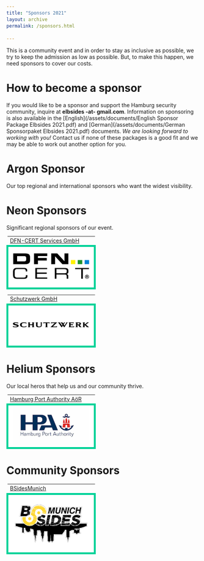 ```yaml
---
title: "Sponsors 2021"
layout: archive
permalink: /sponsors.html

---
```


This is a community event and in order to stay as inclusive as
possible, we try to keep the admission as low as possible. But, to
make this happen, we need sponsors to cover our costs.

# How to become a sponsor #

If you would like to be a sponsor and support the Hamburg security community, inquire at **elbsides -at- gmail.com**. Information on sponsoring is also available in the [English](/assets/documents/English Sponsor Package Elbsides 2021.pdf) and [German](/assets/documents/German Sponsorpaket Elbsides 2021.pdf) documents. *We are looking forward to working with you!* Contact us if none of these packages is a good fit and we may be able to work out another option for you.


# Argon Sponsor #

Our top regional and international sponsors who want the widest visibility.

# Neon Sponsors #

Significant regional sponsors of our event.

<table>
	<tr>
		<td>
			<a href="https://www.dfn-cert.de/">DFN-CERT Services GmbH</a>
		</td>
	</tr>
	<tr>
		<td style="background-color: white; border: 5px solid #00d298; text-align: center; min-width:200px; min-height:150px" width="210px" height="100px">
			<img src="assets/images/dfn-cert.png" alt="DFN-CERT Services GmbH" width="200px"/>
		</td>
	</tr>
</table>

<table>
	<tr>
		<td>
			<a href="https://www.schutzwerk.com">Schutzwerk GmbH</a>
		</td>
	</tr>
	<tr>
		<td style="background-color: white; border: 5px solid #00d298; text-align: center; min-width:200px; min-height:100px" width="210px" height="100px">
			<img src="assets/images/Schutzwerk_Logo_RZ.png" alt="Schutzwerk GmbH" width="200px" />
		</td>
	</tr>
</table>

# Helium Sponsors #

Our local heros that help us and our community thrive.

<table>
	<tr>
		<td>
			<a href="https://www.hamburg-port-authority.de">Hamburg	Port Authority AöR</a>
		</td>
	</tr>
	<tr>
		<td style="background-color: white; border: 5px solid #00d298; text-align: center; min-width:200px; min-height:100px" width="210px" height="100px">
			<img src="assets/images/HPA_Logo_CMYK_mit_Schutzzone_halbes_H.jpg" alt="Hamburg Port Authority" width="200px" />
		</td>
	</tr>
</table>

# Community Sponsors #

<table>
	<tr>
		<td>
			<a href="http://bsidesmunich.org">BSidesMunich</a>
		</td>
	</tr>
	<tr>
		<td style="background-color: white; border: 5px solid #00d298;	text-align: center; min-width:200px; min-height:100px" width="210px" height="100px">
			<img src="assets/images/BSidesMunich.svg.png" alt="BSides Munich" width="200px" />
		</td>
	</tr>
</table>



